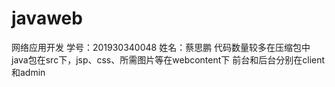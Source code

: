 # javaweb
网络应用开发
学号：201930340048
姓名：蔡思鹏
代码数量较多在压缩包中
java包在src下，jsp、css、所需图片等在webcontent下
前台和后台分别在client和admin
